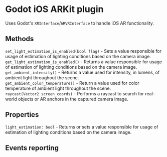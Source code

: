 # Godot iOS ARKit plugin

Uses Godot's `XRInterface`/`ARVRInterface` to handle iOS AR functionality.  

## Methods

`set_light_estimation_is_enabled(bool flag)` - Sets a value responsible for usage of estimation of lighting conditions based on the camera image.  
`get_light_estimation_is_enabled()` - Returns a value responsible for usage of estimation of lighting conditions based on the camera image.  
`get_ambient_intensity()` - Returns a value used for intensity, in lumens, of ambient light throughout the scene.  
`get_ambient_color_temperature()` - Return a value used for color temperature of ambient light throughout the scene.  
`raycast(Vector2 screen_coords)` - Performs a raycast to search for real-world objects or AR anchors in the captured camera image.  

## Properties

`light_estimation: bool` - Returns or sets a value responsible for usage of estimation of lighting conditions based on the camera image.  

## Events reporting
